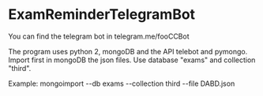 # ExamReminderTelegramBot

You can find the telegram bot in telegram.me/fooCCBot

The program uses python 2, mongoDB and the API telebot and pymongo.
Import first in mongoDB the json files. Use database "exams" and collection "third".

Example: mongoimport --db exams --collection third --file DABD.json
